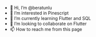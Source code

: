 - 👋 Hi, I’m @beratunlu
- 👀 I’m interested in Pinescript
- 🌱 I’m currently learning Flutter and SQL
- 💞️ I’m looking to collaborate on Flutter
- 📫 How to reach me  from this page

<!---
beratunlu/beratunlu is a ✨ special ✨ repository because its `README.md` (this file) appears on your GitHub profile.
You can click the Preview link to take a look at your changes.
--->
